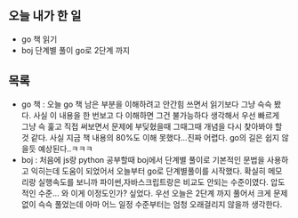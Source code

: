 ## 오늘 내가 한 일
- go 책 읽기
- boj 단계별 풀이 go로 2단계 까지

## 목록
- go 책 : 오늘 go 책 남은 부분을 이해하려고 안간힘 쓰면서 읽기보다 그냥 슥슥 봤다. 사실 이 내용을 한 번보고 다 이해하면 그건 불가능하다 생각해서 우선 빠르게 그냥 슥 훑고 직접 써보면서 문제에 부딪혔을때 그때그때 개념을 다시 찾아봐야 할 것 같다. 사실 지금 책 내용의 80%도 이해 못했다...진짜 어렵다. go의 길은 쉽지 않을듯 예상된다..ㅋㅋㅋ
- boj : 처음에 js랑 python 공부할때 boj에서 단계별 풀이로 기본적인 문법을 사용하고 익히는데 도움이 되었어서 오늘부터 go로 단계별풀이를 시작했다. 확실히 메모리랑 실행속도를 보니까 파이썬,자바스크립트랑은 비교도 안되는 수준이였다. 압도적인 수준... 와 이게 이정도인가? 싶었다. 우선 오늘은 2단계 까지 풀어서 크게 문제없이 슥슥 풀었는데 아마 어느 일정 수준부터는 엄청 오래걸리지 않을까 생각한다.
